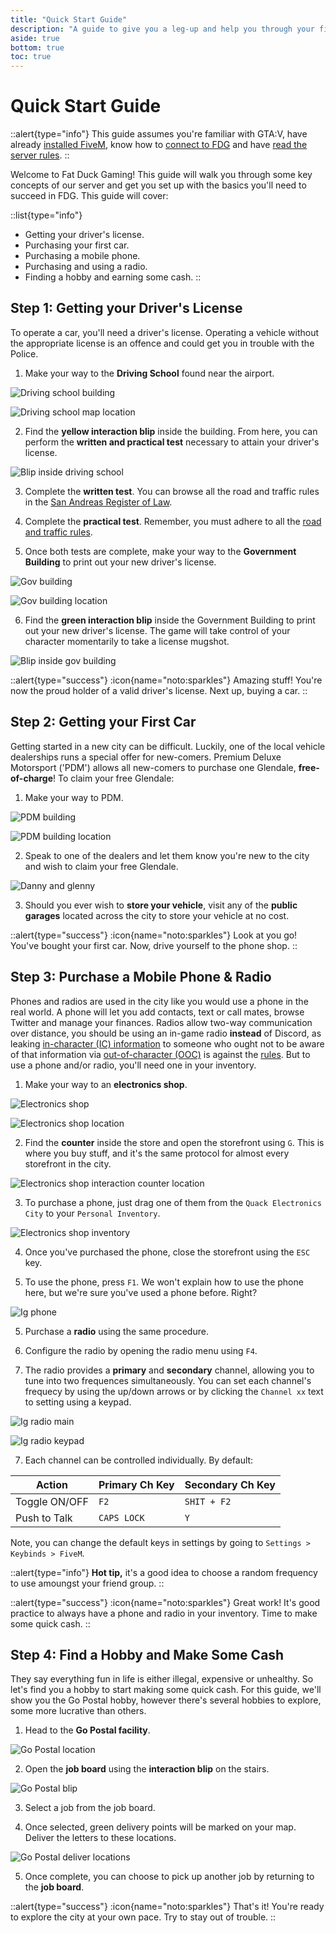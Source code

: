 ```yaml
---
title: "Quick Start Guide"
description: "A guide to give you a leg-up and help you through your first day on FDG."
aside: true
bottom: true
toc: true
---
```


# Quick Start Guide

::alert{type="info"}
This guide assumes you're familiar with GTA:V, have already [installed FiveM](/server-docs/getting-started/installation), know how to [connect to FDG](/server-docs/getting-started/how-to-connect) and have [read the server rules](/server-docs/rules/rules-overview).
::

Welcome to Fat Duck Gaming! This guide will walk you through some key concepts of our server and get you set up with the basics you'll need to succeed in FDG. This guide will cover:

::list{type="info"}
- Getting your driver's license.
- Purchasing your first car.
- Purchasing a mobile phone.
- Purchasing and using a radio.
- Finding a hobby and earning some cash.
::

## Step 1: Getting your Driver's License

To operate a car, you'll need a driver's license. Operating a vehicle without the appropriate license is an offence and could get you in trouble with the Police.

1. Make your way to the **Driving School** found near the airport.

![Driving school building](https://i.ibb.co/m9C4yCT/1.png)

![Driving school map location](https://i.ibb.co/WgwbXTW/2.png)

2. Find the **yellow interaction blip** inside the building. From here, you can perform the **written and practical test** necessary to attain your driver's license.

![Blip inside driving school](https://i.ibb.co/KKc3CwL/3.png)

3. Complete the **written test**. You can browse all the road and traffic rules in the [San Andreas Register of Law](https://law.fatduckgaming.com/laws/traffic).

4. Complete the **practical test**. Remember, you must adhere to all the [road and traffic rules](https://law.fatduckgaming.com/laws/traffic).

5. Once both tests are complete, make your way to the **Government Building** to print out your new driver's license.

![Gov building](https://i.ibb.co/vkrPzgT/4.png)

![Gov building location](https://i.ibb.co/hVgDgBc/5.png)

6. Find the **green interaction blip** inside the Government Building to print out your new driver's license. The game will take control of your character momentarily to take a license mugshot.

![Blip inside gov building](https://i.ibb.co/bvcNnC1/6.png)

::alert{type="success"}
:icon{name="noto:sparkles"} Amazing stuff! You're now the proud holder of a valid driver's license. Next up, buying a car.
::


## Step 2: Getting your First Car

Getting started in a new city can be difficult. Luckily, one of the local vehicle dealerships runs a special offer for new-comers. Premium Deluxe Motorsport ('PDM') allows all new-comers to purchase one Glendale, **free-of-charge**! To claim your free Glendale:

1. Make your way to PDM.

![PDM building](https://i.ibb.co/5xBPtL4/7.png)

![PDM building location](https://i.ibb.co/71HypJX/8.png)

2. Speak to one of the dealers and let them know you're new to the city and wish to claim your free Glendale.

![Danny and glenny](https://i.ibb.co/rMcr9jJ/9.png)

3. Should you ever wish to **store your vehicle**, visit any of the **public garages** located across the city to store your vehicle at no cost.

::alert{type="success"}
:icon{name="noto:sparkles"} Look at you go! You've bought your first car. Now, drive yourself to the phone shop.
::

## Step 3: Purchase a Mobile Phone & Radio

Phones and radios are used in the city like you would use a phone in the real world. A phone will let you add contacts, text or call mates, browse Twitter and manage your finances. Radios allow two-way communication over distance, you should be using an in-game radio **instead** of Discord, as leaking [in-character (IC) information](/server-docs/getting-started/ic-vs-ooc) to someone who ought not to be aware of that information via [out-of-character (OOC)](/server-docs/getting-started/ic-vs-ooc) is against the [rules](/server-docs/rules/fivem-rules). But to use a phone and/or radio, you'll need one in your inventory.

1. Make your way to an **electronics shop**.

![Electronics shop](https://i.ibb.co/F0trxN7/10.png)

![Electronics shop location](https://i.ibb.co/MVx25MW/11.png)

2. Find the **counter** inside the store and open the storefront using `G`. This is where you buy stuff, and it's the same protocol for almost every storefront in the city.

![Electronics shop interaction counter location](https://i.ibb.co/ZTMnMGg/12.png)

3. To purchase a phone, just drag one of them from the `Quack Electronics City` to your `Personal Inventory`.

![Electronics shop inventory](https://media.discordapp.net/attachments/898109006902599730/1123897679399878727/image.png)

4. Once you've purchased the phone, close the storefront using the `ESC` key.

4. To use the phone, press `F1`. We won't explain how to use the phone here, but we're sure you've used a phone before. Right?

![Ig phone](https://i.ibb.co/9vZRp8S/13.png)

5. Purchase a **radio** using the same procedure.

5. Configure the radio by opening the radio menu using `F4`.

6. The radio provides a **primary** and **secondary** channel, allowing you to tune into two frequences simultaneously. You can set each channel's frequecy by using the up/down arrows or by clicking the `Channel xx` text to setting using a keypad.

![Ig radio main](https://media.discordapp.net/attachments/898109006902599730/1123950455123345478/image.png)

![Ig radio keypad](https://media.discordapp.net/attachments/898109006902599730/1123950520130871306/image.png)

7. Each channel can be controlled individually. By default:

| Action | Primary Ch Key| Secondary Ch Key|
|---|---|---|
|Toggle ON/OFF|`F2`|`SHIT + F2`|
|Push to Talk|`CAPS LOCK`|`Y`|

Note, you can change the default keys in settings by going to `Settings > Keybinds > FiveM`.

::alert{type="info"}
**Hot tip,** it's a good idea to choose a random frequency to use amoungst your friend group.
::


::alert{type="success"}
:icon{name="noto:sparkles"} Great work! It's good practice to always have a phone and radio in your inventory. Time to make some quick cash.
::

## Step 4: Find a Hobby and Make Some Cash

They say everything fun in life is either illegal, expensive or unhealthy. So let's find you a hobby to start making some quick cash. For this guide, we'll show you the Go Postal hobby, however there's several hobbies to explore, some more lucrative than others.

1. Head to the **Go Postal facility**.

![Go Postal location](https://i.ibb.co/L18spJS/14.png)

2. Open the **job board** using the **interaction blip** on the stairs.

![Go Postal blip](https://i.ibb.co/KFsbh6F/15.png)

3. Select a job from the job board.

4. Once selected, green delivery points will be marked on your map. Deliver the letters to these locations.

![Go Postal deliver locations](https://i.ibb.co/yQ9n3CX/16.png)

5. Once complete, you can choose to pick up another job by returning to the **job board**.

::alert{type="success"}
:icon{name="noto:sparkles"} That's it! You're ready to explore the city at your own pace. Try to stay out of trouble.
::